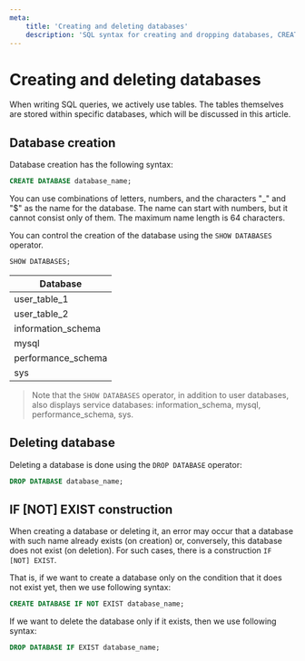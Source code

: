 ```yaml
---
meta:
    title: 'Creating and deleting databases'
    description: 'SQL syntax for creating and dropping databases, CREATE DATABASE, DROP DATABASE. IF NOT EXIST.'
---
```


# Creating and deleting databases

When writing SQL queries, we actively use tables. The tables themselves are stored within specific databases, which will be discussed in this article.

## Database creation

Database creation has the following syntax:

```sql
CREATE DATABASE database_name;
```

You can use combinations of letters, numbers, and the characters "\_" and "$" as the name for the database. The name can start with numbers, but it cannot consist only of them. The maximum name length is 64 characters.

You can control the creation of the database using the `SHOW DATABASES` operator.

```sql
SHOW DATABASES;
```

| Database           |
| ------------------ |
| user_table_1       |
| user_table_2       |
| information_schema |
| mysql              |
| performance_schema |
| sys                |

> Note that the `SHOW DATABASES` operator, in addition to user databases, also displays service databases: information_schema, mysql, performance_schema, sys.

## Deleting database

Deleting a database is done using the `DROP DATABASE` operator:

```sql
DROP DATABASE database_name;
```

## IF [NOT] EXIST construction

When creating a database or deleting it, an error may occur that a database with such name already exists (on creation) or, conversely,
this database does not exist (on deletion). For such cases, there is a construction `IF [NOT] EXIST`.

That is, if we want to create a database only on the condition that it does not exist yet, then we use following syntax:

```sql
CREATE DATABASE IF NOT EXIST database_name;
```

If we want to delete the database only if it exists, then we use following syntax:

```sql
DROP DATABASE IF EXIST database_name;
```
